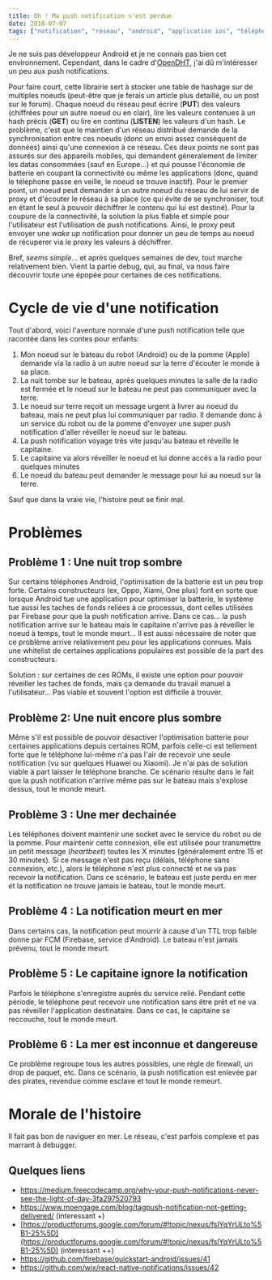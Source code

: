 ```yaml
---
title: Oh ! Ma push notification s'est perdue
date: 2018-07-07
tags: ["notification", "réseau", "android", "application ios", "téléphone"]
---
```


Je ne suis pas développeur Android et je ne connais pas bien cet environnement. Cependant, dans le cadre d'[OpenDHT](https://opendht.net), j'ai dû m'intéresser un peu aux push notifications.

Pour faire court, cette librairie sert à stocker une table de hashage sur de multiples noeuds (peut-être que je ferais un article plus detaillé, ou un post sur le forum). Chaque noeud du réseau peut écrire (**PUT**) des valeurs (chiffrées pour un autre noeud ou en clair), lire les valeurs contenues à un hash précis (**GET**) ou lire en continu (**LISTEN**) les valeurs d'un hash. Le problème, c'est que le maintien d'un réseau distribué demande de la synchronisation entre ces noeuds (donc un envoi assez conséquent de données) ainsi qu'une connexion à ce réseau. Ces deux points ne sont pas assurés sur des appareils mobiles, qui demandent géneralement de limiter les datas consommées (sauf en Europe...) et qui pousse l'économie de batterie en coupant la connectivité ou même les applications (donc, quand le téléphone passe en veille, le noeud se trouve inactif). Pour le premier point, un noeud peut demander à un autre noeud du réseau de lui servir de proxy et d'écouter le réseau à sa place (ce qui évite de se synchroniser, tout en étant le seul à pouvoir déchiffrer le contenu qui lui est destiné). Pour la coupure de la connectivité, la solution la plus fiable et simple pour l'utilisateur est l'utilisation de push notifications. Ainsi, le proxy peut envoyer une *wake up* notification pour donner un peu de temps au noeud de récuperer via le proxy les valeurs à déchiffrer.

Bref, *seems simple*... et après quelques semaines de dev, tout marche relativement bien. Vient la partie debug, qui, au final, va nous faire découvrir toute une épopée pour certaines de ces notifications.

# Cycle de vie d'une notification

Tout d'abord, voici l'aventure normale d'une push notification telle que racontée dans les contes pour enfants:

1. Mon noeud sur le bateau du robot (Android) ou de la pomme (Apple) demande via la radio à un autre noeud sur la terre d'écouter le monde à sa place.
2. La nuit tombe sur le bateau, après quelques minutes la salle de la radio est fermée et le noeud sur le bateau ne peut pas communiquer avec la terre.
3. Le noeud sur terre reçoit un message urgent à livrer au noeud du bateau, mais ne peut plus lui communiquer par radio. Il demande donc à un service du robot ou de la pomme d'envoyer une super push notification d'aller réveiller le noeud sur le bateau.
4. La push notification voyage très vite jusqu'au bateau et réveille le capitaine.
5. Le capitaine va alors réveiller le noeud et lui donne accés a la radio pour quelques minutes
6. Le noeud du bateau peut demander le message pour lui au noeud sur la terre.

Sauf que dans la vraie vie, l'histoire peut se finir mal.

# Problèmes

## Problème 1 : Une nuit trop sombre

Sur certains téléphones Android, l'optimisation de la batterie est un peu trop forte. Certains constructeurs (ex, Oppo, Xiami, One plus) font en sorte que lorsque Android tue une application pour optimiser la batterie, le système tue aussi les taches de fonds reliées à ce processus, dont celles utilisées par Firebase pour que la push notification arrive. Dans ce cas... la push notification arrive sur le bateau mais le capitaine n'arrive pas à réveiller le noeud à temps, tout le monde meurt... Il est aussi nécessaire de noter que ce problème arrive relativement peu pour les applications connues. Mais une whitelist de certaines applications populaires est possible de la part des constructeurs.

Solution : sur certaines de ces ROMs, il existe une option pour pouvoir réveiller les taches de fonds, mais ça demande du travail manuel à l'utilisateur... Pas viable et souvent l'option est difficile à trouver.

## Problème 2: Une nuit encore plus sombre

Même s'il est possible de pouvoir désactiver l'optimisation batterie pour certaines applications depuis certaines ROM, parfois celle-ci est tellement forte que le téléphone lui-même n'a pas l'air de recevoir une seule notification (vu sur quelques Huawei ou Xiaomi). Je n'ai pas de solution viable à part laisser le téléphone branche. Ce scénario résulte dans le fait que la push notification n'arrive même pas sur le bateau mais s'explose dessus, tout le monde meurt.

## Problème 3 : Une mer dechainée

Les téléphones doivent maintenir une socket avec le service du robot ou de la pomme. Pour maintenir cette connexion, elle est utilisée pour transmettre un petit message (*heartbeet*) toutes les X minutes (généralement entre 15 et 30 minutes). Si ce message n'est pas reçu (délais, téléphone sans connexion, etc.), alors le téléphone n'est plus connecté et ne va pas recevoir la notification. Dans ce scénario, le bateau est juste perdu en mer et la notification ne trouve jamais le bateau, tout le monde meurt.

## Problème 4 : La notification meurt en mer

Dans certains cas, la notification peut mourrir à cause d'un TTL trop faible donne par FCM (Firebase, service d'Android). Le bateau n'est jamais prévenu, tout le monde meurt.

## Problème 5 : Le capitaine ignore la notification

Parfois le téléphone s'enregistre auprès du service relié. Pendant cette période, le téléphone peut recevoir une notification sans être prêt et ne va pas réveiller l'application destinataire. Dans ce cas, le capitaine se reccouche, tout le monde meurt.

## Problème 6 : La mer est inconnue et dangereuse

Ce problème regroupe tous les autres possibles, une règle de firewall, un drop de paquet, etc. Dans ce scénario, la push notification est enlevée par des pirates, revendue comme esclave et tout le monde remeurt.

# Morale de l'histoire

Il fait pas bon de naviguer en mer. Le réseau, c'est parfois complexe et pas marrant à debugger.

## Quelques liens

+ https://medium.freecodecamp.org/why-your-push-notifications-never-see-the-light-of-day-3fa297520793
+ https://www.moengage.com/blog/tagpush-notification-not-getting-delivered/ (interessant +)
+ [https://productforums.google.com/forum/#!topic/nexus/fslYqYrULto%5B1-25%5D](https://productforums.google.com/forum/#!topic/nexus/fslYqYrULto%5B1-25%5D) (interessant ++)
+ https://github.com/firebase/quickstart-android/issues/41
+ https://github.com/wix/react-native-notifications/issues/42
